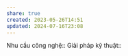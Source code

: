```yaml
---
share: true
created: 2023-05-26T14:51
updated: 2024-07-16T23:08
---
```

Nhu cầu công nghệ::
Giải pháp kỹ thuật::